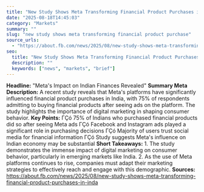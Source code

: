 ```yaml
---
title: "New Study Shows Meta Transforming Financial Product Purchases in India"
date: "2025-08-18T14:45:03"
category: "Markets"
summary: ""
slug: "new study shows meta transforming financial product purchase"
source_urls:
  - "https://about.fb.com/news/2025/08/new-study-shows-meta-transforming-financial-product-purchases-in-india/"
seo:
  title: "New Study Shows Meta Transforming Financial Product Purchases in India | Hash n Hedge"
  description: ""
  keywords: ["news", "markets", "brief"]
---
```

**Headline:** "Meta's Impact on Indian Finances Revealed"  **Summary Meta Description:** A recent study reveals that Meta's platforms have significantly influenced financial product purchases in India, with 75% of respondents admitting to buying financial products after seeing ads on the platform. The study highlights the importance of digital marketing in shaping consumer behavior.  **Key Points:**  ΓÇó 75% of Indians who purchased financial products did so after seeing Meta ads ΓÇó Facebook and Instagram ads played a significant role in purchasing decisions ΓÇó Majority of users trust social media for financial information ΓÇó Study suggests Meta's influence on Indian economy may be substantial  **Short Takeaways:**  1. The study demonstrates the immense impact of digital marketing on consumer behavior, particularly in emerging markets like India. 2. As the use of Meta platforms continues to rise, companies must adapt their marketing strategies to effectively reach and engage with this demographic.  **Sources:**  https://about.fb.com/news/2025/08/new-study-shows-meta-transforming-financial-product-purchases-in-inda 
